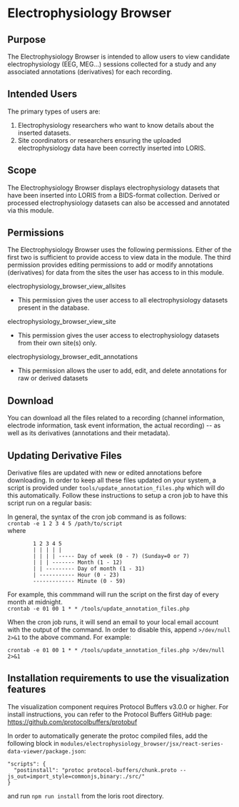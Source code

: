 # Electrophysiology Browser

## Purpose

The Electrophysiology Browser is intended to allow users to view candidate
electrophysiology (EEG, MEG...) sessions collected for a study and any associated
annotations (derivatives) for each recording.

## Intended Users

The primary types of users are:
1. Electrophysiology researchers who want to know details about the inserted datasets.
2. Site coordinators or researchers ensuring the uploaded electrophysiology data have
been correctly inserted into LORIS.

## Scope

The Electrophysiology Browser displays electrophysiology datasets that have been
inserted into LORIS from a BIDS-format collection. Derived or processed electrophysiology
datasets can also be accessed and annotated via this module.

## Permissions

The Electrophysiology Browser uses the following permissions. Either of the first two is 
sufficient to provide access to view data in the module. The third permission provides editing
permissions to add or modify annotations (derivatives) for data from the sites the user has access to in this module.

electrophysiology_browser_view_allsites
  - This permission gives the user access to all electrophysiology datasets present in the database.
  
electrophysiology_browser_view_site
  - This permission gives the user access to electrophysiology datasets from their own site(s) only.
  
electrophysiology_browser_edit_annotations
  - This permission allows the user to add, edit, and delete annotations for raw or derived datasets

## Download

You can download all the files related to a recording (channel information,
electrode information, task event information, the actual recording) -- as well as its derivatives (annotations and their metadata).

## Updating Derivative Files

Derivative files are updated with new or edited annotations before downloading. 
In order to keep all these files updated on your system, a script is provided under `tools/update_annotation_files.php` which will do this automatically. 
Follow these instructions to setup a cron job to have this script run on a regular basis:

In general, the syntax of the cron job command is as follows:   
`crontab -e 1 2 3 4 5 /path/to/script`     
where   
```
        1 2 3 4 5
        | | | | |
        | | | | ----- Day of week (0 - 7) (Sunday=0 or 7)
        | | | ------- Month (1 - 12)
        | | --------- Day of month (1 - 31)
        | ----------- Hour (0 - 23)
        ------------- Minute (0 - 59)
```

For example, this commmand will run the script on the first day of every month at midnight.     
`crontab -e 01 00 1 * * /tools/update_annotation_files.php`     

When the cron job runs, it will send an email to your local email account with the output of the command. 
In order to disable this, append `>/dev/null 2>&1` to the above command. For example:

`crontab -e 01 00 1 * * /tools/update_annotation_files.php >/dev/null 2>&1`

## Installation requirements to use the visualization features
The visualization component requires Protocol Buffers v3.0.0 or higher.
For install instructions, you can refer to the Protocol Buffers GitHub page: https://github.com/protocolbuffers/protobuf

In order to automatically generate the protoc compiled files, add the following block in `modules/electrophysiology_browser/jsx/react-series-data-viewer/package.json`: 
``` 
"scripts": {
  "postinstall": "protoc protocol-buffers/chunk.proto --js_out=import_style=commonjs,binary:./src/"
}
```
and run `npm run install` from the loris root directory.
